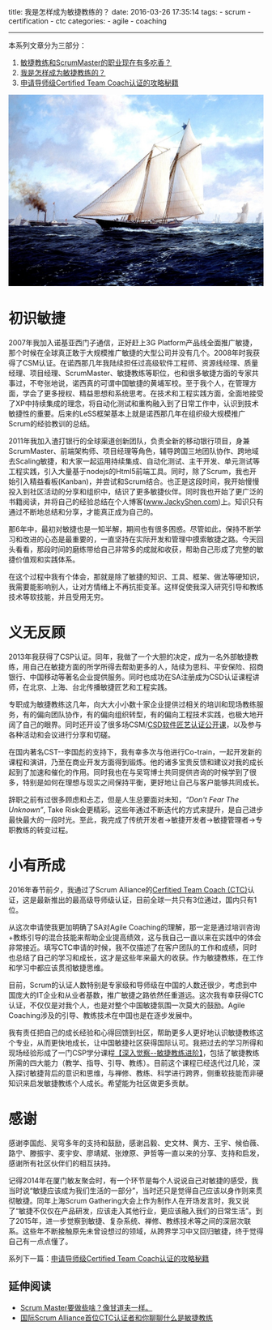 title: 我是怎样成为敏捷教练的？
date: 2016-03-26 17:35:14
tags:
    - scrum
    - certification
    - ctc
categories:
    - agile
    - coaching


----------

本系列文章分为三部分：

1. [敏捷教练和ScrumMaster的职业现在有多吃香？](/2016/03/26/how-bright-career-path-of-scrummaster-and-agile-coach)
2. [我是怎样成为敏捷教练的？](/2016/03/26/my-agile-coach-journey)
3. [申请导师级Certified Team Coach认证的攻略秘籍](/2016/03/26/tips-to-certified-team-coach-application)

![](/media/sailing-boat.jpg)

# 初识敏捷

2007年我加入诺基亚西门子通信，正好赶上3G Platform产品线全面推广敏捷，那个时候在全球真正敢于大规模推广敏捷的大型公司并没有几个。2008年时我获得了CSM认证。在诺西那几年我陆续担任过高级软件工程师、资源线经理、质量经理、项目经理、ScrumMaster、敏捷教练等职位，也和很多敏捷方面的专家共事过，不夸张地说，诺西真的可谓中国敏捷的黄埔军校。至于我个人，在管理方面，学会了更多授权、精益思想和系统思考。在技术和工程实践方面，全面地接受了XP中持续集成的理念，将自动化测试和重构融入到了日常工作中，认识到技术敏捷性的重要。后来的LeSS框架基本上就是诺西那几年在组织级大规模推广Scrum的经验教训的总结。


<!--more-->

2011年我加入渣打银行的全球渠道创新团队，负责全新的移动银行项目，身兼ScrumMaster、前端架构师、项目经理等角色，辅导跨国三地团队协作、跨地域去Scaling敏捷，和大家一起运用持续集成、自动化测试、主干开发、单元测试等工程实践，引入大量基于nodejs的Html5前端工具。同时，除了Scrum，我也开始引入精益看板(Kanban)，并尝试和Scrum结合。也正是这段时间，我开始慢慢投入到社区活动的分享和组织中，结识了更多敏捷伙伴。同时我也开始了更广泛的书籍阅读，并将自己的经验总结在个人博客(www.JackyShen.com)上。知识只有通过不断地总结和分享，才能真正成为自己的。

那6年中，最初对敏捷也是一知半解，期间也有很多困惑。尽管如此，保持不断学习和改进的心态是最重要的，一直坚持在实际开发和管理中摸索敏捷之路。今天回头看看，那段时间的磨练带给自己非常多的成就和收获，帮助自己形成了完整的敏捷价值观和实践体系。

在这个过程中我有个体会，那就是除了敏捷的知识、工具、框架、做法等硬知识，我需要能影响别人，让对方情绪上不再抗拒变革。这样促使我深入研究引导和教练技术等软技能，并且受用无穷。

# 义无反顾

2013年我获得了CSP认证。同年，我做了一个大胆的决定，成为一名外部敏捷教练，用自己在敏捷方面的所学所得去帮助更多的人，陆续为思科、平安保险、招商银行、中国移动等著名企业提供服务。同时也成功在SA注册成为CSD认证课程讲师，在北京、上海、台北传播敏捷匠艺和工程实践。

专职成为敏捷教练这几年，向大大小小数十家企业提供过相关的培训和现场教练服务，有的偏向团队协作，有的偏向组织转型，有的偏向工程技术实践，也极大地开阔了自己的眼界。同时还开设了很多场CSM/[CSD软件匠艺认证公开课](https://mp.weixin.qq.com/s?__biz=MjM5NTc0MzkzMg==&mid=405794995&idx=1&sn=aa9b5bcc585189152ab1bbd55e250e29&scene=1)，以及参与各种活动和会议进行分享和切磋。

在国内著名CST--李国彪的支持下，我有幸多次与他进行Co-train，一起开发新的课程和演讲，乃至在商业开发方面得到锻炼。他的诸多宝贵反馈和建议对我的成长起到了加速和催化的作用。同时我也在与吴穹博士共同提供咨询的时候学到了很多，特别是如何在理想与现实之间保持平衡，更好地让自己与客户能够共同成长。

辞职之前有过很多顾虑和忐忑，但是人生总要面对未知，*“Don't Fear The Unknown”*, Take Risk会更精彩。这些年通过不断迭代的方式来提升，是自己进步最快最大的一段时光。至此，我完成了传统开发者->敏捷开发者->敏捷管理者->专职教练的转变过程。


# 小有所成

2016年春节前夕，我通过了Scrum Alliance的[Cerfitied Team Coach (CTC)](https://www.scrumalliance.org/certifications/ctc-certification)认证，这是最新推出的最高级导师级认证，目前全球一共只有3位通过，国内只有1位。

从这次申请使我更加明确了SA对Agile Coaching的理解，那一定是通过培训咨询+教练引导的混合技能来帮助企业提高绩效，这与我自己一直以来在实践中的体会非常接近。填写CTC申请的时候，我不仅描述了在客户团队的工作和成绩，同时也总结了自己的学习和成长，这才是这些年来最大的收获。作为敏捷教练，在工作和学习中都应该贯彻敏捷思维。

目前，Scrum的认证人数特别是专家级和导师级在中国的人数还很少，考虑到中国庞大的IT企业和从业者基数，推广敏捷之路依然任重道远。这次我有幸获得CTC认证，不仅仅是对我个人，也是对整个中国敏捷氛围一次莫大的鼓励。Agile Coaching涉及的引导、教练技术在中国也是在逐步发展中。

我有责任把自己的成长经验和心得回馈到社区，帮助更多人更好地认识敏捷教练这个专业，从而更快地成长，让中国敏捷社区获得国际认可。我把过去的学习所得和现场经验形成了一门CSP学分课程[【深入觉察--敏捷教练进阶】](http://www.uperform.cn/agile-coaching-advanced-scrummaster-csp/)，包括了敏捷教练所需的四大能力（教学、指导、引导、教练）。目前这个课程已经迭代过几轮，深入探讨敏捷背后的意识和思维，与禅修、教练、科学进行跨界，侧重软技能而非硬知识来启发敏捷教练个人成长。希望能为社区做更多贡献。

# 感谢

感谢李国彪、吴穹多年的支持和鼓励，感谢吕毅、史文林、黄方、王宇、候伯薇、路宁、滕振宇、麦宇安、廖靖斌、张燎原、尹哲等一直以来的分享、支持和启发，感谢所有社区伙伴们的相互扶持。


记得2014年在厦门敏友聚会时，有一个环节是每个人说说自己对敏捷的感受，我当时说“敏捷应该成为我们生活的一部分”，当时还只是觉得自己应该以身作则来贯彻敏捷。同年上海Scrum Gathering大会上作为制作人在开场发言时，我又说了“敏捷不仅仅在产品研发，应该走入其他行业，更应该融入我们的日常生活”。到了2015年，进一步觉察到敏捷、复杂系统、禅修、教练技术等之间的深层次联系。这些年不断接触原先未曾设想过的领域，从跨界学习中又回归敏捷，终于觉得自己有一点点懂了。


系列下一篇：[申请导师级Certified Team Coach认证的攻略秘籍](/2016/03/26/tips-to-certified-team-coach-application)

## 延伸阅读
- [Scrum Master要做些啥？像甘道夫一样。](https://www.jackyshen.com/2014/02/08/scrum-master-is-like-gandalf/)
- [国际Scrum Alliance首位CTC认证者和你聊聊什么是敏捷教练](https://www.jackyshen.com/2017/04/07/what-is-agile-coach/)
